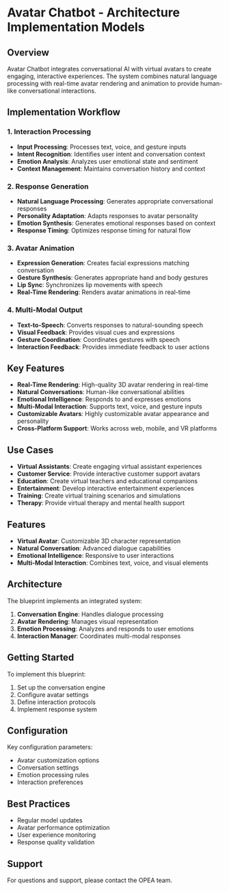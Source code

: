 # Avatar Chatbot - Architecture Implementation Models

## Overview
Avatar Chatbot integrates conversational AI with virtual avatars to create engaging, interactive experiences. The system combines natural language processing with real-time avatar rendering and animation to provide human-like conversational interactions.

## Implementation Workflow

### 1. Interaction Processing
- **Input Processing**: Processes text, voice, and gesture inputs
- **Intent Recognition**: Identifies user intent and conversation context
- **Emotion Analysis**: Analyzes user emotional state and sentiment
- **Context Management**: Maintains conversation history and context

### 2. Response Generation
- **Natural Language Processing**: Generates appropriate conversational responses
- **Personality Adaptation**: Adapts responses to avatar personality
- **Emotion Synthesis**: Generates emotional responses based on context
- **Response Timing**: Optimizes response timing for natural flow

### 3. Avatar Animation
- **Expression Generation**: Creates facial expressions matching conversation
- **Gesture Synthesis**: Generates appropriate hand and body gestures
- **Lip Sync**: Synchronizes lip movements with speech
- **Real-Time Rendering**: Renders avatar animations in real-time

### 4. Multi-Modal Output
- **Text-to-Speech**: Converts responses to natural-sounding speech
- **Visual Feedback**: Provides visual cues and expressions
- **Gesture Coordination**: Coordinates gestures with speech
- **Interaction Feedback**: Provides immediate feedback to user actions

## Key Features

- **Real-Time Rendering**: High-quality 3D avatar rendering in real-time
- **Natural Conversations**: Human-like conversational abilities
- **Emotional Intelligence**: Responds to and expresses emotions
- **Multi-Modal Interaction**: Supports text, voice, and gesture inputs
- **Customizable Avatars**: Highly customizable avatar appearance and personality
- **Cross-Platform Support**: Works across web, mobile, and VR platforms

## Use Cases

- **Virtual Assistants**: Create engaging virtual assistant experiences
- **Customer Service**: Provide interactive customer support avatars
- **Education**: Create virtual teachers and educational companions
- **Entertainment**: Develop interactive entertainment experiences
- **Training**: Create virtual training scenarios and simulations
- **Therapy**: Provide virtual therapy and mental health support

## Features
- **Virtual Avatar**: Customizable 3D character representation
- **Natural Conversation**: Advanced dialogue capabilities
- **Emotional Intelligence**: Responsive to user interactions
- **Multi-Modal Interaction**: Combines text, voice, and visual elements

## Architecture
The blueprint implements an integrated system:
1. **Conversation Engine**: Handles dialogue processing
2. **Avatar Rendering**: Manages visual representation
3. **Emotion Processing**: Analyzes and responds to user emotions
4. **Interaction Manager**: Coordinates multi-modal responses

## Getting Started
To implement this blueprint:
1. Set up the conversation engine
2. Configure avatar settings
3. Define interaction protocols
4. Implement response system

## Configuration
Key configuration parameters:
- Avatar customization options
- Conversation settings
- Emotion processing rules
- Interaction preferences

## Best Practices
- Regular model updates
- Avatar performance optimization
- User experience monitoring
- Response quality validation

## Support
For questions and support, please contact the OPEA team. 
